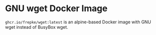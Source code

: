 # GNU wget Docker Image

`ghcr.io/frepke/wget:latest` is an alpine-based Docker image with GNU wget instead of BusyBox wget.
